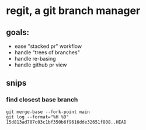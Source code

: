 # regit, a git branch manager

## goals:

- ease "stacked pr" workflow
- handle "trees of branches"
- handle re-basing
- handle github pr view

## snips

### find closest base branch

    git merge-base --fork-point main
    git log --format="%H %D" 15d813ad707c03c1bf350b6f9616dde32651f808..HEAD
